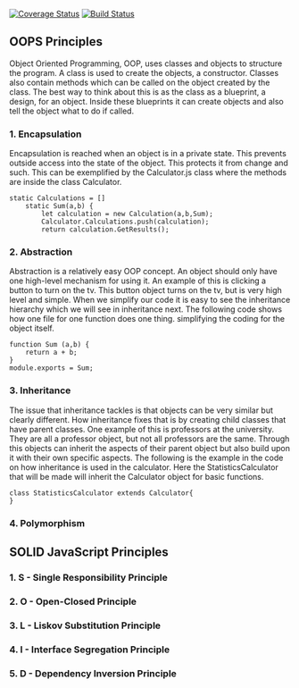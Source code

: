 [![Coverage Status](https://coveralls.io/repos/github/cjl72/calculator219/badge.svg?branch=master)](https://coveralls.io/github/cjl72/calculator219?branch=master)
[![Build Status](https://www.travis-ci.com/cjl72/calculator219.svg?branch=master)](https://www.travis-ci.com/cjl72/calculator219)
## OOPS Principles
Object Oriented Programming, OOP, uses classes and objects to structure the program.
A class is used to create the objects, a constructor.  Classes also contain methods
which can be called on the object created by the class.  The best way to think about this is
as the class as a blueprint, a design, for an object.  Inside these blueprints it can create
objects and also tell the object what to do if called.
### 1. Encapsulation
Encapsulation is reached when an object is in a private state.  This prevents outside access into the
state of the object.  This protects it from change and such.  This can be exemplified by the 
Calculator.js class where the methods are inside the class Calculator.
```class Calculator {
static Calculations = []
    static Sum(a,b) {
        let calculation = new Calculation(a,b,Sum);
        Calculator.Calculations.push(calculation);
        return calculation.GetResults();
```
### 2. Abstraction
Abstraction is a relatively easy OOP concept.  An object should only have one high-level mechanism
for using it.  An example of this is clicking a button to turn on the tv.  This button object turns on
the tv, but is very high level and simple.  When we simplify our code it is easy to see the inheritance
hierarchy which we will see in inheritance next.  The following code shows how one file for one function
does one thing.  simplifying the coding for the object itself.
```
function Sum (a,b) {
    return a + b;
}
module.exports = Sum;
```
### 3. Inheritance
The issue that inheritance tackles is that objects can be very similar but clearly different.
How inheritance fixes that is by creating child classes that have parent classes.  One example of this
is professors at the university.  They are all a professor object, but not all professors are the same.
Through this objects can inherit the aspects of their parent object but also build upon it with their
own specific aspects.  The following is the example in the code on how inheritance is used in the calculator.
Here the StatisticsCalculator that will be made will inherit the Calculator object for basic functions.
```
class StatisticsCalculator extends Calculator{
}
```
### 4. Polymorphism

## SOLID JavaScript Principles
### 1. S - Single Responsibility Principle
### 2. O - Open-Closed Principle
### 3. L - Liskov Substitution Principle
### 4. I - Interface Segregation Principle
### 5. D - Dependency Inversion Principle